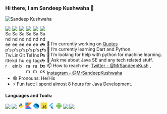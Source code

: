 ### Hi there, I am Sandeep Kushwaha 👋

<!--
**SandeepKushwaha/SandeepKushwaha** is a ✨ _special_ ✨ repository because its `README.md` (this file) appears on your GitHub profile.

Here are some ideas to get you started:

- 🔭 I’m currently working on ...
- 🌱 I’m currently learning ...
- 👯 I’m looking to collaborate on ...
- 🤔 I’m looking for help with ...
- 💬 Ask me about ...
- 📫 How to reach me: ...
- 😄 Pronouns: ...
- ⚡ Fun fact: ...
-->

<p align="left"> <img src="https://komarev.com/ghpvc/?username=SandeepKushwaha&label=Views&color=blue&style=plastic" alt="Sandeep Kushwaha" /> </p>

<a href="https://twitter.com/MrSandeepKush/">
  <img align="left" alt="Sandeep's Twitter" width="22px" src="https://cdn.jsdelivr.net/npm/simple-icons@v3/icons/twitter.svg" />
</a>
<a href="https://www.linkedin.com/in/mrsandeepkushwaha/">
  <img align="left" alt="Sandeep's Linkdein" width="22px" src="https://cdn.jsdelivr.net/npm/simple-icons@v3/icons/linkedin.svg" />
</a>
<a href="https://github.com/SandeepKushwaha">
  <img align="left" alt="Sandeep's Github" width="22px" src="https://cdn.jsdelivr.net/npm/simple-icons@v3/icons/github.svg" />
</a>
<a href="https://t.me/MrSandeepKushwaha">
  <img align="left" alt="Sandeep's Telegram" width="22px" src="https://cdn.jsdelivr.net/npm/simple-icons@v3/icons/telegram.svg" />
</a>
<a href="https://www.instagram.com/MrSandeepKushwaha/">
  <img align="left" alt="Sandeep's Instagram" width="22px" src="https://cdn.jsdelivr.net/npm/simple-icons@v3/icons/instagram.svg" />
</a>
<a href="https://www.facebook.com/MrSandeepKushwaha/">
  <img align="left" alt="Sandeep's Facebook" width="22px" src="https://cdn.jsdelivr.net/npm/simple-icons@v3/icons/facebook.svg" />
</a>
<br/>
<br/>

- 🔭 I’m currently working on [Quotes]()
- 🌱 I’m currently learning Dart and Python.
- 🤔 I’m looking for help with python for machine learning.
- 💬 Ask me about Java SE and any tech related stuff.
- 📫 How to reach me: [Twitter - @MrSandeepKush](https://twitter.com/MrSandeepKush/) ,  [Instagram - @MrSandeepKushwaha](https://www.instagram.com/MrSandeepKushwaha/)
- 😄 Pronouns: He/His
- ⚡ Fun fact: I spend almost 8 hours for Java Development.

**Languages and Tools:**  

<code><img height="20" src="https://sdtimes.com/wp-content/uploads/2018/03/jW4dnFtA_400x400.jpg"></code>
<code><img height="20" src="https://www.dcorba.com/wp-content/uploads/2017/11/mysql-logo.png"></code>
<code><img height="20" src="https://raw.githubusercontent.com/github/explore/80688e429a7d4ef2fca1e82350fe8e3517d3494d/topics/python/python.png"></code>
<code><img height="20" src="https://raw.githubusercontent.com/github/explore/80688e429a7d4ef2fca1e82350fe8e3517d3494d/topics/kotlin/kotlin.png"></code>
<code><img height="20" src="https://raw.githubusercontent.com/github/explore/80688e429a7d4ef2fca1e82350fe8e3517d3494d/topics/dart/dart.png"></code>
<code><img height="20" src="https://raw.githubusercontent.com/github/explore/80688e429a7d4ef2fca1e82350fe8e3517d3494d/topics/javascript/javascript.png"></code>
<code><img height="20" src="https://raw.githubusercontent.com/github/explore/80688e429a7d4ef2fca1e82350fe8e3517d3494d/topics/flutter/flutter.png"></code>
<code><img height="20" src="https://raw.githubusercontent.com/github/explore/80688e429a7d4ef2fca1e82350fe8e3517d3494d/topics/android/android.png"></code>
<code><img height="20" src="https://www.jetbrains.com/apple-touch-icon.png"></code>
<code><img height="20" src="https://code.visualstudio.com/favicon.ico"></code>
